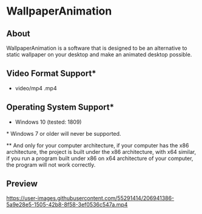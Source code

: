# WallpaperAnimation

## About
WallpaperAnimation is a software that is designed to be an alternative to static wallpaper on your desktop and make an animated desktop possible.

## Video Format Support\*

* video/mp4 .mp4

## Operating System Support\*

* Windows 10 (tested: 1809)

\* Windows 7 or older will never be supported.

\*\* And only for your computer architecture, if your computer has the x86 architecture, the project is built under the x86 architecture, with x64 similar, if you run a program built under x86 on x64 architecture of your computer, the program will not work correctly.

## Preview

https://user-images.githubusercontent.com/55291414/206941386-5a9e28e5-1505-42b8-8f58-3ef0536c547a.mp4

